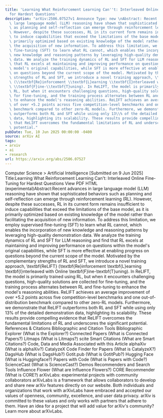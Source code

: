 ```yaml
---
title: 'Learning What Reinforcement Learning Can''t: Interleaved Online Fine-Tuning
  for Hardest Questions'
description: "arXiv:2506.07527v1 Announce Type: new \nAbstract: Recent advances in\
  \ large language model (LLM) reasoning have shown that sophisticated behaviors such\
  \ as planning and self-reflection can emerge through reinforcement learning (RL).\
  \ However, despite these successes, RL in its current form remains insufficient\
  \ to induce capabilities that exceed the limitations of the base model, as it is\
  \ primarily optimized based on existing knowledge of the model rather than facilitating\
  \ the acquisition of new information. To address this limitation, we employ supervised\
  \ fine-tuning (SFT) to learn what RL cannot, which enables the incorporation of\
  \ new knowledge and reasoning patterns by leveraging high-quality demonstration\
  \ data. We analyze the training dynamics of RL and SFT for LLM reasoning and find\
  \ that RL excels at maintaining and improving performance on questions within the\
  \ model's original capabilities, while SFT is more effective at enabling progress\
  \ on questions beyond the current scope of the model. Motivated by the complementary\
  \ strengths of RL and SFT, we introduce a novel training approach, \\textbf{ReLIFT}\
  \ (\\textbf{Re}inforcement \\textbf{L}earning \\textbf{I}nterleaved with Online\
  \ \\textbf{F}ine-\\textbf{T}uning). In ReLIFT, the model is primarily trained using\
  \ RL, but when it encounters challenging questions, high-quality solutions are collected\
  \ for fine-tuning, and the training process alternates between RL and fine-tuning\
  \ to enhance the model's reasoning abilities. ReLIFT achieves an average improvement\
  \ of over +5.2 points across five competition-level benchmarks and one out-of-distribution\
  \ benchmark compared to other zero-RL models. Furthermore, we demonstrate that ReLIFT\
  \ outperforms both RL and SFT while using only 13\\% of the detailed demonstration\
  \ data, highlighting its scalability. These results provide compelling evidence\
  \ that ReLIFT overcomes the fundamental limitations of RL and underscores the significant\
  \ potential."
pubDate: Tue, 10 Jun 2025 00:00:00 -0400
source: arXiv AI
tags:
- arxiv
- ai
- research
url: https://arxiv.org/abs/2506.07527
---
```


Computer Science > Artificial Intelligence
[Submitted on 9 Jun 2025]
Title:Learning What Reinforcement Learning Can't: Interleaved Online Fine-Tuning for Hardest Questions
View PDF HTML (experimental)Abstract:Recent advances in large language model (LLM) reasoning have shown that sophisticated behaviors such as planning and self-reflection can emerge through reinforcement learning (RL). However, despite these successes, RL in its current form remains insufficient to induce capabilities that exceed the limitations of the base model, as it is primarily optimized based on existing knowledge of the model rather than facilitating the acquisition of new information. To address this limitation, we employ supervised fine-tuning (SFT) to learn what RL cannot, which enables the incorporation of new knowledge and reasoning patterns by leveraging high-quality demonstration data. We analyze the training dynamics of RL and SFT for LLM reasoning and find that RL excels at maintaining and improving performance on questions within the model's original capabilities, while SFT is more effective at enabling progress on questions beyond the current scope of the model. Motivated by the complementary strengths of RL and SFT, we introduce a novel training approach, \textbf{ReLIFT} (\textbf{Re}inforcement \textbf{L}earning \textbf{I}nterleaved with Online \textbf{F}ine-\textbf{T}uning). In ReLIFT, the model is primarily trained using RL, but when it encounters challenging questions, high-quality solutions are collected for fine-tuning, and the training process alternates between RL and fine-tuning to enhance the model's reasoning abilities. ReLIFT achieves an average improvement of over +5.2 points across five competition-level benchmarks and one out-of-distribution benchmark compared to other zero-RL models. Furthermore, we demonstrate that ReLIFT outperforms both RL and SFT while using only 13\% of the detailed demonstration data, highlighting its scalability. These results provide compelling evidence that ReLIFT overcomes the fundamental limitations of RL and underscores the significant potential.
References & Citations
Bibliographic and Citation Tools
Bibliographic Explorer (What is the Explorer?)
Connected Papers (What is Connected Papers?)
Litmaps (What is Litmaps?)
scite Smart Citations (What are Smart Citations?)
Code, Data and Media Associated with this Article
alphaXiv (What is alphaXiv?)
CatalyzeX Code Finder for Papers (What is CatalyzeX?)
DagsHub (What is DagsHub?)
Gotit.pub (What is GotitPub?)
Hugging Face (What is Huggingface?)
Papers with Code (What is Papers with Code?)
ScienceCast (What is ScienceCast?)
Demos
Recommenders and Search Tools
Influence Flower (What are Influence Flowers?)
CORE Recommender (What is CORE?)
arXivLabs: experimental projects with community collaborators
arXivLabs is a framework that allows collaborators to develop and share new arXiv features directly on our website.
Both individuals and organizations that work with arXivLabs have embraced and accepted our values of openness, community, excellence, and user data privacy. arXiv is committed to these values and only works with partners that adhere to them.
Have an idea for a project that will add value for arXiv's community? Learn more about arXivLabs.